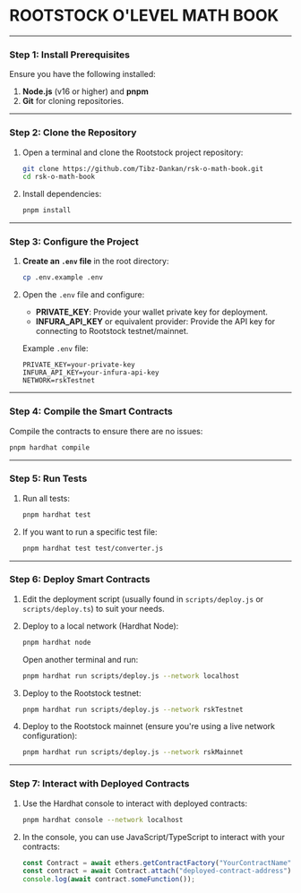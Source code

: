 # ROOTSTOCK O'LEVEL MATH BOOK

---

### **Step 1: Install Prerequisites**

Ensure you have the following installed:

1. **Node.js** (v16 or higher) and **pnpm**
2. **Git** for cloning repositories.

---

### **Step 2: Clone the Repository**

1. Open a terminal and clone the Rootstock project repository:

   ```bash
   git clone https://github.com/Tibz-Dankan/rsk-o-math-book.git
   cd rsk-o-math-book
   ```

2. Install dependencies:
   ```bash
   pnpm install
   ```

---

### **Step 3: Configure the Project**

1. **Create an `.env` file** in the root directory:

   ```bash
   cp .env.example .env
   ```

2. Open the `.env` file and configure:

   - **PRIVATE_KEY**: Provide your wallet private key for deployment.
   - **INFURA_API_KEY** or equivalent provider: Provide the API key for connecting to Rootstock testnet/mainnet.

   Example `.env` file:

   ```plaintext
   PRIVATE_KEY=your-private-key
   INFURA_API_KEY=your-infura-api-key
   NETWORK=rskTestnet
   ```

---

### **Step 4: Compile the Smart Contracts**

Compile the contracts to ensure there are no issues:

```bash
pnpm hardhat compile
```

---

### **Step 5: Run Tests**

1. Run all tests:

   ```bash
   pnpm hardhat test
   ```

2. If you want to run a specific test file:
   ```bash
   pnpm hardhat test test/converter.js
   ```

---

### **Step 6: Deploy Smart Contracts**

1. Edit the deployment script (usually found in `scripts/deploy.js` or `scripts/deploy.ts`) to suit your needs.
2. Deploy to a local network (Hardhat Node):

   ```bash
   pnpm hardhat node
   ```

   Open another terminal and run:

   ```bash
   pnpm hardhat run scripts/deploy.js --network localhost
   ```

3. Deploy to the Rootstock testnet:

   ```bash
   pnpm hardhat run scripts/deploy.js --network rskTestnet
   ```

4. Deploy to the Rootstock mainnet (ensure you're using a live network configuration):
   ```bash
   pnpm hardhat run scripts/deploy.js --network rskMainnet
   ```

---

### **Step 7: Interact with Deployed Contracts**

1. Use the Hardhat console to interact with deployed contracts:

   ```bash
   pnpm hardhat console --network localhost
   ```

2. In the console, you can use JavaScript/TypeScript to interact with your contracts:
   ```javascript
   const Contract = await ethers.getContractFactory("YourContractName");
   const contract = await Contract.attach("deployed-contract-address");
   console.log(await contract.someFunction());
   ```
